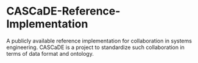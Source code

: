 # CASCaDE-Reference-Implementation
A publicly available reference implementation for collaboration in systems engineering. CASCaDE is a project to standardize such collaboration in terms of data format and ontology. 
